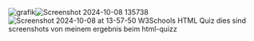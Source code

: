 ![grafik](https://github.com/user-attachments/assets/70df09ee-fe0d-4606-b37b-aa4e228b0184)![Screenshot 2024-10-08 135738](https://github.com/user-attachments/assets/d63676f5-6648-4c5d-a800-77f28a962b8f)
![Screenshot 2024-10-08 at 13-57-50 W3Schools HTML Quiz](https://github.com/user-attachments/assets/627e2370-18ed-4d02-9f81-9d72147caf3b)
dies sind screenshots von meinem ergebnis beim html-quizz
